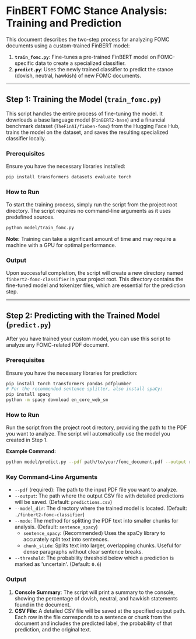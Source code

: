 # FinBERT FOMC Stance Analysis: Training and Prediction

This document describes the two-step process for analyzing FOMC documents using a custom-trained FinBERT model:
1.  **`train_fomc.py`**: Fine-tunes a pre-trained FinBERT model on FOMC-specific data to create a specialized classifier.
2.  **`predict.py`**: Uses the newly trained classifier to predict the stance (dovish, neutral, hawkish) of new FOMC documents.

---

## Step 1: Training the Model (`train_fomc.py`)

This script handles the entire process of fine-tuning the model. It downloads a base language model (`FinBERT2-base`) and a financial benchmark dataset (`TheFinAI/finben-fomc`) from the Hugging Face Hub, trains the model on the dataset, and saves the resulting specialized classifier locally.

### Prerequisites

Ensure you have the necessary libraries installed:

```bash
pip install transformers datasets evaluate torch
```

### How to Run

To start the training process, simply run the script from the project root directory. The script requires no command-line arguments as it uses predefined sources.

```bash
python model/train_fomc.py
```

**Note:** Training can take a significant amount of time and may require a machine with a GPU for optimal performance.

### Output

Upon successful completion, the script will create a new directory named `finbert2-fomc-classifier` in your project root. This directory contains the fine-tuned model and tokenizer files, which are essential for the prediction step.

---

## Step 2: Predicting with the Trained Model (`predict.py`)

After you have trained your custom model, you can use this script to analyze any FOMC-related PDF document.

### Prerequisites

Ensure you have the necessary libraries for prediction:

```bash
pip install torch transformers pandas pdfplumber
# For the recommended sentence splitter, also install spaCy:
pip install spacy
python -m spacy download en_core_web_sm
```

### How to Run

Run the script from the project root directory, providing the path to the PDF you want to analyze. The script will automatically use the model you created in Step 1.

**Example Command:**

```bash
python model/predict.py --pdf path/to/your/fomc_document.pdf --output results/predictions.csv
```

### Key Command-Line Arguments

*   `--pdf` (required): The path to the input PDF file you want to analyze.
*   `--output`: The path where the output CSV file with detailed predictions will be saved. (Default: `predictions.csv`)
*   `--model_dir`: The directory where the trained model is located. (Default: `./finbert2-fomc-classifier`)
*   `--mode`: The method for splitting the PDF text into smaller chunks for analysis. (Default: `sentence_spacy`)
    *   `sentence_spacy`: (Recommended) Uses the spaCy library to accurately split text into sentences.
    *   `chunk_slide`: Splits text into larger, overlapping chunks. Useful for dense paragraphs without clear sentence breaks.
*   `--threshold`: The probability threshold below which a prediction is marked as 'uncertain'. (Default: `0.6`)

### Output

1.  **Console Summary**: The script will print a summary to the console, showing the percentage of dovish, neutral, and hawkish statements found in the document.
2.  **CSV File**: A detailed CSV file will be saved at the specified output path. Each row in the file corresponds to a sentence or chunk from the document and includes the predicted label, the probability of that prediction, and the original text.
